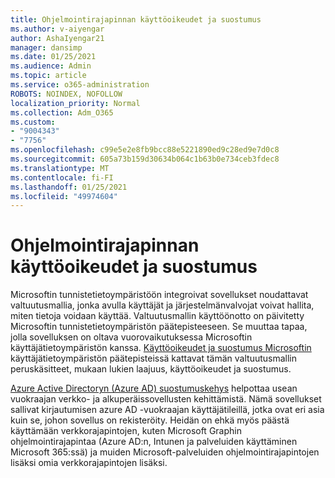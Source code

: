```yaml
---
title: Ohjelmointirajapinnan käyttöoikeudet ja suostumus
ms.author: v-aiyengar
author: AshaIyengar21
manager: dansimp
ms.date: 01/25/2021
ms.audience: Admin
ms.topic: article
ms.service: o365-administration
ROBOTS: NOINDEX, NOFOLLOW
localization_priority: Normal
ms.collection: Adm_O365
ms.custom:
- "9004343"
- "7756"
ms.openlocfilehash: c99e5e2e8fb9bcc88e5221890ed9c28ed9e7d0c8
ms.sourcegitcommit: 605a73b159d30634b064c1b63b0e734ceb3fdec8
ms.translationtype: MT
ms.contentlocale: fi-FI
ms.lasthandoff: 01/25/2021
ms.locfileid: "49974604"
---
```

# <a name="api-permissions-and-consent"></a>Ohjelmointirajapinnan käyttöoikeudet ja suostumus

Microsoftin tunnistetietoympäristöön integroivat sovellukset noudattavat valtuutusmallia, jonka avulla käyttäjät ja järjestelmänvalvojat voivat hallita, miten tietoja voidaan käyttää. Valtuutusmallin käyttöönotto on päivitetty Microsoftin tunnistetietoympäristön päätepisteeseen. Se muuttaa tapaa, jolla sovelluksen on oltava vuorovaikutuksessa Microsoftin käyttäjätietoympäristön kanssa. [Käyttöoikeudet ja suostumus Microsoftin](https://docs.microsoft.com/azure/active-directory/develop/v2-permissions-and-consent) käyttäjätietoympäristön päätepisteissä kattavat tämän valtuutusmallin peruskäsitteet, mukaan lukien laajuus, käyttöoikeudet ja suostumus.

[Azure Active Directoryn (Azure AD) suostumuskehys](https://docs.microsoft.com/azure/active-directory/develop/consent-framework) helpottaa usean vuokraajan verkko- ja alkuperäissovellusten kehittämistä. Nämä sovellukset sallivat kirjautumisen azure AD -vuokraajan käyttäjätileillä, jotka ovat eri asia kuin se, johon sovellus on rekisteröity. Heidän on ehkä myös päästä käyttämään verkkorajapintojen, kuten Microsoft Graphin ohjelmointirajapintaa (Azure AD:n, Intunen ja palveluiden käyttäminen Microsoft 365:ssä) ja muiden Microsoft-palveluiden ohjelmointirajapintojen lisäksi omia verkkorajapintojen lisäksi.

